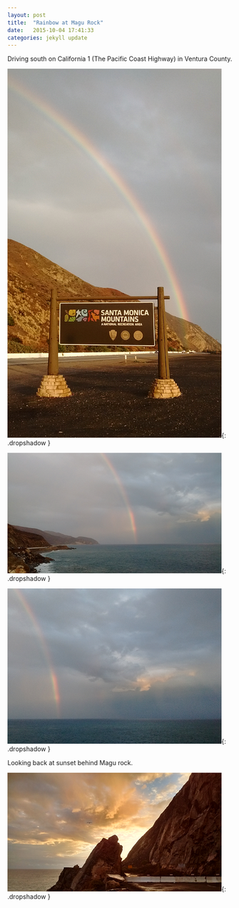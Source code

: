 ```yaml
---
layout: post
title:  "Rainbow at Magu Rock"
date:   2015-10-04 17:41:33
categories: jekyll update
---
```

Driving south on California 1 (The Pacific Coast Highway) in Ventura County.  

![Rainbow and sign](/images/2015-10-04_rainbow/santa_monica_mountain_sign.png){: .dropshadow }  

![Rainbow and coastline](/images/2015-10-04_rainbow/rainbow_over_coast1.png){: .dropshadow }  

![Rainbow and clouds](/images/2015-10-04_rainbow/rainbow_over_coast2.png){: .dropshadow }  

Looking back at sunset behind Magu rock.  

![Sunset behind rock, with seagull](/images/2015-10-04_rainbow/mugu_rock.png){: .dropshadow }  
